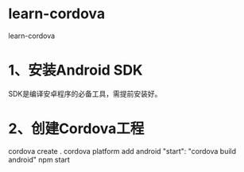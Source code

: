# learn-cordova
learn-cordova

# 1、安装Android SDK
SDK是编译安卓程序的必备工具，需提前安装好。

# 2、创建Cordova工程
cordova create .
cordova platform add android
"start": "cordova build android"
npm start

